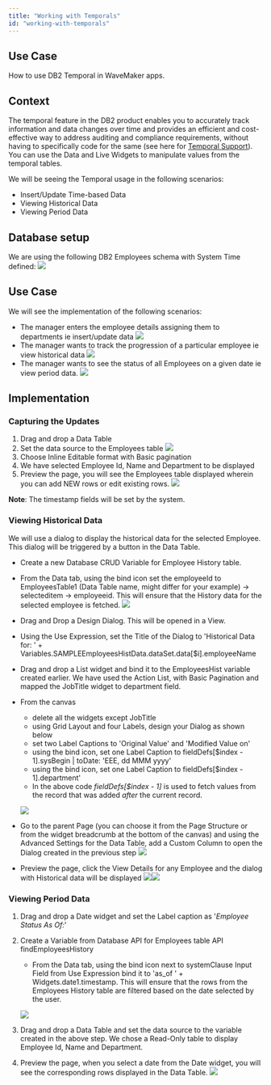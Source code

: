 ```yaml
---
title: "Working with Temporals"
id: "working-with-temporals"
---
```


## Use Case

How to use DB2 Temporal in WaveMaker apps.

## Context

The temporal feature in the DB2 product enables you to accurately track information and data changes over time and provides an efficient and cost-effective way to address auditing and compliance requirements, without having to specifically code for the same (see here for [Temporal Support](/learn/app-development/services/database-services/temporal-support/)). You can use the Data and Live Widgets to manipulate values from the temporal tables.

We will be seeing the Temporal usage in the following scenarios:

- Insert/Update Time-based Data
- Viewing Historical Data
- Viewing Period Data

## Database setup

We are using the following DB2 Employees schema with System Time defined: [![](/learn/assets/dbtemp_ex1.png)](/learn/assets/dbtemp_ex1.png)

## Use Case

We will see the implementation of the following scenarios:

- The manager enters the employee details assigning them to departments ie insert/update data [![](/learn/assets/dbtemp_ex2.png)](/learn/assets/dbtemp_ex2.png)
- The manager wants to track the progression of a particular employee ie view historical data [![](/learn/assets/dbtemp_ex3.png)](/learn/assets/dbtemp_ex3.png)
- The manager wants to see the status of all Employees on a given date ie view period data. [![](/learn/assets/dbtemp_ex4.png)](/learn/assets/dbtemp_ex4.png)

## Implementation

### Capturing the Updates

1. Drag and drop a Data Table
2. Set the data source to the Employees table [![](/learn/assets/dbtemp_ex2a_dt.png)](/learn/assets/dbtemp_ex2a_dt.png)
3. Choose Inline Editable format with Basic pagination
4. We have selected Employee Id, Name and Department to be displayed
5. Preview the page, you will see the Employees table displayed wherein you can add NEW rows or edit existing rows. [![](/learn/assets/dbtemp_ex2a.png)](/learn/assets/dbtemp_ex2a.png)

**Note**: The timestamp fields will be set by the system.

### Viewing Historical Data

We will use a dialog to display the historical data for the selected Employee. This dialog will be triggered by a button in the Data Table.

- Create a new Database CRUD Variable for Employee History table.
- From the Data tab, using the bind icon set the employeeId to EmployeesTable1 (Data Table name, might differ for your example) -> selecteditem -> employeeid. This will ensure that the History data for the selected employee is fetched. [![](/learn/assets/dbtemp_ex3_var.png)](/learn/assets/dbtemp_ex3_var.png)
- Drag and Drop a Design Dialog. This will be opened in a View.
- Using the Use Expression, set the Title of the Dialog to 'Historical Data for: ' + Variables.SAMPLEEmployeesHistData.dataSet.data[$i].employeeName
- Drag and drop a List widget and bind it to the EmployeesHist variable created earlier. We have used the Action List, with Basic Pagination and mapped the JobTitle widget to department field.
- From the canvas
    
    - delete all the widgets except JobTitle
    - using Grid Layout and four Labels, design your Dialog as shown below
    - set two Label Captions to 'Original Value' and 'Modified Value on'
    - using the bind icon, set one Label Caption to fieldDefs[$index - 1].sysBegin | toDate: 'EEE, dd MMM yyyy'
    - using the bind icon, set one Label Caption to fieldDefs[$index - 1].department'
    - In the above code _fieldDefs[$index - 1]_ is used to fetch values from the record that was added _after_ the current record.
    
    [![](/learn/assets/dbtemp_ex3_dialog.png)](/learn/assets/dbtemp_ex3_dialog.png)
- Go to the parent Page (you can choose it from the Page Structure or from the widget breadcrumb at the bottom of the canvas) and using the Advanced Settings for the Data Table, add a Custom Column to open the Dialog created in the previous step [![](/learn/assets/dbtemp_ex3_dt.png)](/learn/assets/dbtemp_ex3_dt.png)
- Preview the page, click the View Details for any Employee and the dialog with Historical data will be displayed [![](/learn/assets/dbtemp_ex2.png)](/learn/assets/dbtemp_ex2.png)[![](/learn/assets/dbtemp_ex3.png)](/learn/assets/dbtemp_ex3.png)

### Viewing Period Data

1. Drag and drop a Date widget and set the Label caption as '_Employee Status As Of:_'
2. Create a Variable from Database API for Employees table API findEmployeesHistory
    
    - From the Data tab, using the bind icon next to systemClause Input Field from Use Expression bind it to 'as_of ' + Widgets.date1.timestamp. This will ensure that the rows from the Employees History table are filtered based on the date selected by the user.
    
    [![](/learn/assets/dbtemp_ex5.png)](/learn/assets/dbtemp_ex5.png)
3. Drag and drop a Data Table and set the data source to the variable created in the above step. We chose a Read-Only table to display Employee Id, Name and Department.
4. Preview the page, when you select a date from the Date widget, you will see the corresponding rows displayed in the Data Table. [![](/learn/assets/dbtemp_ex4.png)](/learn/assets/dbtemp_ex4.png)
